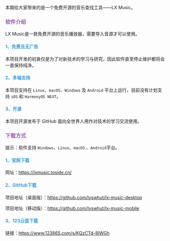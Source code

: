 本期给大家带来的是一个免费开源的音乐查找工具——LX Music。

### <font color="#9b59b6">软件介绍</font>

LX Music是一款免费开源的音乐播放器，需要导入音源才可以使用。

#### <font color="#3498db">1、免费且无广告</font>

本项目开发的初衷仅是为了对新技术的学习与研究，因此软件直至停止维护都将会一直保持纯净。

#### <font color="#3498db">2、多端支持</font>

本项目支持在 `Linux`、`macOS`、`Windows` 及 `Android` 平台上运行，目前没有计划支持 `iOS` 和 `HarmonyOS NEXT`。

#### <font color="#3498db">3、开源</font>

本项目开源发布于 GitHub 面向全世界人用作对技术的学习交流使用。

### <font color="#9b59b6">下载方式</font>

提示：软件支持 `Windows`、`Linux`、`macOS` 、`Android`平台。

#### <font color="#3498db">1、官网下载</font>

网址：https://lxmusic.toside.cn/

#### <font color="#3498db">2、GitHub下载</font>

项目地址（桌面版）：https://github.com/lyswhut/lx-music-desktop

项目地址（移动版）：https://github.com/lyswhut/lx-music-mobile

#### <font color="#3498db">3、123云盘下载</font>

链接：https://www.123865.com/s/KQzCTd-8IWGh